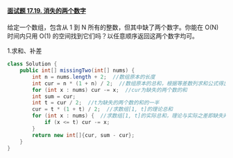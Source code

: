 #### [面试题 17.19. 消失的两个数字](https://leetcode.cn/problems/missing-two-lcci/)

给定一个数组，包含从 1 到 N 所有的整数，但其中缺了两个数字。你能在 O(N) 时间内只用 O(1) 的空间找到它们吗？以任意顺序返回这两个数字均可。

1.求和、补差

```java
class Solution {
    public int[] missingTwo(int[] nums) {
        int n = nums.length + 2;  //数组原本的长度
        int cur = n * (1 + n) / 2;  //数组原本的总和，根据等差数列求和公式得出
        for (int x : nums) cur -= x;  //cur为缺失的两个数的和
        int sum = cur;
        int t = cur / 2;  //t为缺失的两个数的和的一半
        cur = t * (1 + t) / 2;  //求数组[1, t]的理论总和
        for (int x : nums) {  //求数组[1, t]的实际总和，理论与实际之差即缺失两数之一
            if (x <= t) cur -= x;
        }
        return new int[]{cur, sum - cur};
    }
}
```

